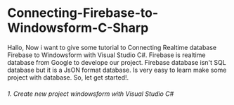 # Connecting-Firebase-to-Windowsform-C-Sharp

Hallo, Now i want to give some tutorial to Connecting Realtime database Firebase to Windowsform with Visual Studio C#. Firebase is realtime database from Google to develope our project. Firebase database isn't SQL database but it is a JsON format database. Is very easy to learn make some project with database. So, let get started!.

###### 1. Create new project windowsform with Visual Studio C#

<p align="center">
  <img width="460" height="300" src="![image](https://user-images.githubusercontent.com/49858542/91786585-2581b980-ec32-11ea-804e-053361142342.png)>
</p>
